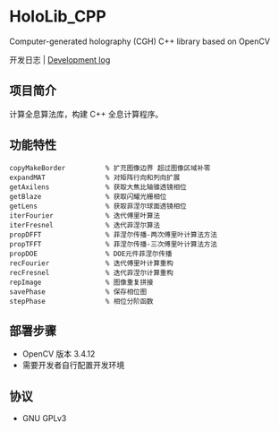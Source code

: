 ﻿# HoloLib_CPP
Computer-generated holography (CGH) C++ library based on OpenCV

开发日志 | [Development log](./DevLog.md)

## 项目简介
计算全息算法库，构建 C++ 全息计算程序。

## 功能特性
```
copyMakeBorder          % 扩充图像边界 超过图像区域补零
expandMAT               % 对矩阵行向和列向扩展
getAxilens              % 获取大焦比轴锥透镜相位
getBlaze                % 获取闪耀光栅相位
getLens                 % 获取菲涅尔球面透镜相位
iterFourier             % 迭代傅里叶算法
iterFresnel             % 迭代菲涅尔算法
propDFFT                % 菲涅尔传播-两次傅里叶计算法方法
propTFFT                % 菲涅尔传播-三次傅里叶计算法方法
propDOE                 % DOE元件菲涅尔传播
recFourier              % 迭代傅里叶计算重构
recFresnel              % 迭代菲涅尔计算重构
repImage                % 图像重复拼接
savePhase               % 保存相位图
stepPhase               % 相位分阶函数
```


## 部署步骤
- OpenCV 版本 3.4.12
- 需要开发者自行配置开发环境



## 协议
- GNU GPLv3